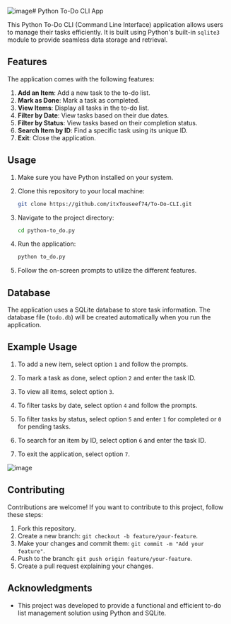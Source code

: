 ![image](https://github.com/itxTouseef74/To-Do-CLI/assets/116633040/6422667c-6a5b-461b-8d17-0faf881f6a1f)# Python To-Do CLI App

This Python To-Do CLI (Command Line Interface) application allows users to manage their tasks efficiently. It is built using Python's built-in `sqlite3` module to provide seamless data storage and retrieval.

## Features

The application comes with the following features:

1. **Add an Item**: Add a new task to the to-do list.
2. **Mark as Done**: Mark a task as completed.
3. **View Items**: Display all tasks in the to-do list.
4. **Filter by Date**: View tasks based on their due dates.
5. **Filter by Status**: View tasks based on their completion status.
6. **Search Item by ID**: Find a specific task using its unique ID.
7. **Exit**: Close the application.


## Usage

1. Make sure you have Python installed on your system.

2. Clone this repository to your local machine:

   ```bash
   git clone https://github.com/itxTouseef74/To-Do-CLI.git

   ```

3. Navigate to the project directory:

   ```bash
   cd python-to_do.py
   ```

4. Run the application:

   ```bash
   python to_do.py
   ```

5. Follow the on-screen prompts to utilize the different features.

## Database

The application uses a SQLite database to store task information. The database file (`todo.db`) will be created automatically when you run the application.

## Example Usage

1. To add a new item, select option `1` and follow the prompts.

2. To mark a task as done, select option `2` and enter the task ID.

3. To view all items, select option `3`.

4. To filter tasks by date, select option `4` and follow the prompts.

5. To filter tasks by status, select option `5` and enter `1` for completed or `0` for pending tasks.

6. To search for an item by ID, select option `6` and enter the task ID.

7. To exit the application, select option `7`.


![image](https://github.com/itxTouseef74/To-Do-CLI/assets/116633040/bc0cce18-7070-417b-981b-95b050bb0284)


## Contributing

Contributions are welcome! If you want to contribute to this project, follow these steps:

1. Fork this repository.
2. Create a new branch: `git checkout -b feature/your-feature`.
3. Make your changes and commit them: `git commit -m "Add your feature"`.
4. Push to the branch: `git push origin feature/your-feature`.
5. Create a pull request explaining your changes.


## Acknowledgments

- This project was developed to provide a functional and efficient to-do list management solution using Python and SQLite.
